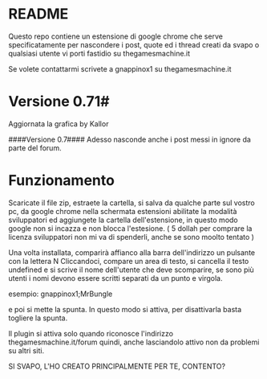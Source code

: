 # README #

Questo repo contiene un estensione di google chrome che serve specificatamente per nascondere i post, quote ed i thread creati da svapo o qualsiasi utente vi porti fastidio su thegamesmachine.it

Se volete contattarmi scrivete a gnappinox1 su thegamesmachine.it

# Versione 0.71#
Aggiornata la grafica by Kallor

####Versione 0.7####
Adesso nasconde anche i post messi in ignore da parte del forum.

# Funzionamento #

Scaricate il file zip, estraete la cartella, si salva da qualche parte sul vostro pc, da google chrome nella schermata estensioni abilitate la modalità sviluppatori ed aggiungete la cartella dell'estensione, in questo modo google non si incazza e non blocca l'estesione. ( 5 dollah per comprare la licenza sviluppatori non mi va di spenderli, anche se sono moolto tentato )

Una volta installata, comparirà affianco alla barra dell'indirizzo un pulsante con la lettera N
Cliccandoci, compare un area di testo, si cancella il testo undefined e si scrive il nome dell'utente che deve scomparire, se sono più utenti i nomi devono essere scritti separati da un punto e virgola.

esempio:
gnappinox1;MrBungle

e poi si mette la spunta.
In questo modo si attiva, per disattivarla basta togliere la spunta.

Il plugin si attiva solo quando riconosce l'indirizzo thegamesmachine.it/forum quindi, anche lasciandolo attivo non da problemi su altri siti.

SI SVAPO, L'HO CREATO PRINCIPALMENTE PER TE, CONTENTO?
